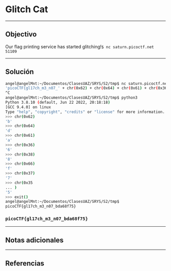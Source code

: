 # Glitch Cat

---
## Objectivo
Our flag printing service has started glitching!`$ nc saturn.picoctf.net 51109`


---
## Solución
``` bash
angel@angelMnt:~/Documentos/ClasesUAZ/SRYS/S2/tmp$ nc saturn.picoctf.net 51109
'picoCTF{gl17ch_m3_n07_' + chr(0x62) + chr(0x64) + chr(0x61) + chr(0x36) + chr(0x38) + chr(0x66) + chr(0x37) + chr(0x35) + '}'
^C
angel@angelMnt:~/Documentos/ClasesUAZ/SRYS/S2/tmp$ python3
Python 3.8.10 (default, Jun 22 2022, 20:18:18) 
[GCC 9.4.0] on linux
Type "help", "copyright", "credits" or "license" for more information.
>>> chr(0x62)
'b'
>>> chr(0x64)
'd'
>>> chr(0x61)
'a'
>>> chr(0x36)
'6'
>>> chr(0x38)
'8'
>>> chr(0x66)
'f'
>>> chr(0x37)
'7'
>>> chr(0x35
... )
'5'
>>> exit()
angel@angelMnt:~/Documentos/ClasesUAZ/SRYS/S2/tmp$ 
picoCTF{gl17ch_m3_n07_bda68f75}

```
### `picoCTF{gl17ch_m3_n07_bda68f75}`

---
## Notas adicionales

---
## Referencias
